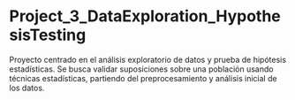# Project_3_DataExploration_HypothesisTesting
Proyecto centrado en el análisis exploratorio de datos y prueba de hipótesis estadísticas. Se busca validar suposiciones sobre una población usando técnicas estadísticas, partiendo del preprocesamiento y análisis inicial de los datos.
